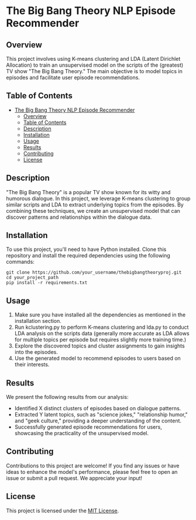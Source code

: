# The Big Bang Theory NLP Episode Recommender

## Overview

This project involves using K-means clustering and LDA (Latent Dirichlet Allocation) to train an unsupervised model on the scripts of the (greatest) TV show "The Big Bang Theory." The main objective is to model topics in episodes and facilitate user episode recommendations.

## Table of Contents

- [The Big Bang Theory NLP Episode Recommender](#the-big-bang-theory-nlp-episode-recommender)
  - [Overview](#overview)
  - [Table of Contents](#table-of-contents)
  - [Description](#description)
  - [Installation](#installation)
  - [Usage](#usage)
  - [Results](#results)
  - [Contributing](#contributing)
  - [License](#license)

## Description

"The Big Bang Theory" is a popular TV show known for its witty and humorous dialogue. In this project, we leverage K-means clustering to group similar scripts and LDA to extract underlying topics from the episodes. By combining these techniques, we create an unsupervised model that can discover patterns and relationships within the dialogue data.

## Installation

To use this project, you'll need to have Python installed. Clone this repository and install the required dependencies using the following commands:

```
git clone https://github.com/your_username/thebigbangtheoryproj.git
cd your_project_path
pip install -r requirements.txt
```


## Usage

1. Make sure you have installed all the dependencies as mentioned in the installation section.
2. Run kclustering.py to perform K-means clustering and lda.py to conduct LDA analysis on the scripts data (generally more accurate as LDA allows for multiple topics per episode but requires slightly more training time.)
3. Explore the discovered topics and cluster assignments to gain insights into the episodes.
4. Use the generated model to recommend episodes to users based on their interests.

## Results

We present the following results from our analysis:

- Identified X distinct clusters of episodes based on dialogue patterns.
- Extracted Y latent topics, such as "science jokes," "relationship humor," and "geek culture," providing a deeper understanding of the content.
- Successfully generated episode recommendations for users, showcasing the practicality of the unsupervised model.

## Contributing

Contributions to this project are welcome! If you find any issues or have ideas to enhance the model's performance, please feel free to open an issue or submit a pull request. We appreciate your input!

## License

This project is licensed under the [MIT License](LICENSE).
